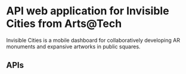 # API web application for Invisible Cities from Arts@Tech

Invisible Cities is a mobile dashboard for collaboratively developing AR monuments and expansive artworks in public squares.

## APIs
